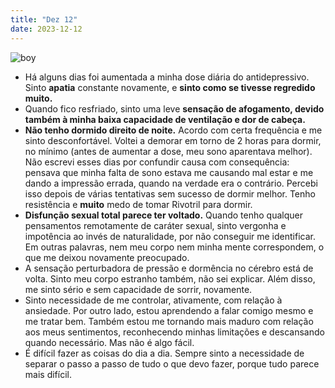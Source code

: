 ```yaml
---
title: "Dez 12"
date: 2023-12-12
---
```


![boy](https://encrypted-tbn0.gstatic.com/images?q=tbn:ANd9GcQx0rm0Zx-BDHZAdLz0ykK2yVo1GTTU_2geiQ&usqp=CAU)

- Há alguns dias foi aumentada a minha dose diária do antidepressivo. Sinto **apatia** constante novamente, e **sinto como se tivesse regredido muito.**
- Quando fico resfriado, sinto uma leve **sensação de afogamento, devido também à minha baixa capacidade de ventilação e dor de cabeça.**
-  **Não tenho dormido direito de noite.** Acordo com certa frequência e me sinto desconfortável. Voltei a demorar em torno de 2 horas para dormir, no mínimo (antes de aumentar a dose, meu sono aparentava melhor). Não escrevi esses dias por confundir causa com consequência: pensava que minha falta de sono estava me causando mal estar e me dando a impressão errada, quando na verdade era o contrário. Percebi isso depois de várias tentativas sem sucesso de dormir melhor. Tenho resistência e **muito** medo de tomar Rivotril para dormir.
- **Disfunção sexual total parece ter voltado.** Quando tenho qualquer pensamentos remotamente de caráter sexual, sinto vergonha e impotência ao invés de naturalidade, por não conseguir me identificar. Em outras palavras, nem meu corpo nem minha mente correspondem, o que me deixou novamente preocupado.
- A sensação perturbadora de pressão e dormência no cérebro está de volta. Sinto meu corpo estranho também, não sei explicar. Além disso, me sinto sério e sem capacidade de sorrir, novamente.
- Sinto necessidade de me controlar, ativamente, com relação à ansiedade. Por outro lado, estou aprendendo a falar comigo mesmo e me tratar bem. Também estou me tornando mais maduro com relação aos meus sentimentos, reconhecendo minhas limitações e descansando quando necessário. Mas não é algo fácil.
- É difícil fazer as coisas do dia a dia. Sempre sinto a necessidade de separar o passo a passo de tudo o que devo fazer, porque tudo parece mais difícil.
